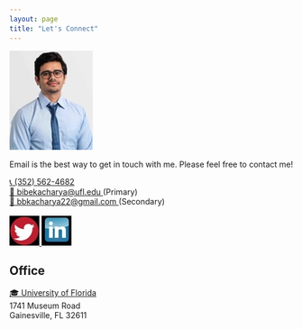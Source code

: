 ```yaml
---
layout: page
title: "Let's Connect"
---
```


![Bibek](Picture2.jpeg)

Email is the best way to get in touch with me. Please feel free to contact me! <br>

<a href="tel:PHONE_NUMBER">
  📞 (352) 562-4682
</a> <br>

<a href="mailto:EMAIL_ADDRESS">
  📧 bibekacharya@ufl.edu 
</a> 
(Primary)
<br>
<a href="mailto:EMAIL_ADDRESS">
  📧 bbkacharya22@gmail.com
</a> 
(Secondary)
<br>
<br>

<a href="https://twitter.com/bibekUF">
   <img src="twitter2.jpeg" alt="https://twitter.com/bibekUF"/>
</a>  

<a href="https://www.linkedin.com/in/bbkacharya/">
  <img src="linkedin2.jpeg" alt="https://www.linkedin.com/in/bbkacharya/"/>
</a>  

<br>

## Office

<a href="https://abe.ufl.edu/"> 🎓 University of Florida
</a> <br>
1741 Museum Road <br>
Gainesville, FL 32611


